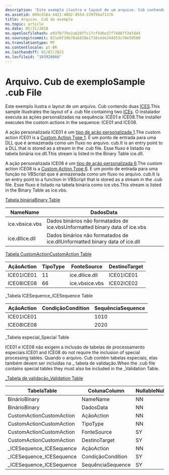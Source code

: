 ```yaml
---
description: 'Este exemplo ilustra o layout de um arquivo. Cub contendo duas ICEs. O instalador executa as ações personalizadas na sequência: ICE01 e ICE08.'
ms.assetid: 609cd16a-4421-4082-855d-229f5ba7117b
title: Arquivo. Cub de exemplo
ms.topic: article
ms.date: 05/31/2018
ms.openlocfilehash: e937b779e2a620ffc17cf936e37f74867f3dfdd4
ms.sourcegitcommit: 831e8f3db78ab820e1710cede244553c70e50500
ms.translationtype: MT
ms.contentlocale: pt-BR
ms.lasthandoff: 01/07/2021
ms.locfileid: "103920866"
---
```

# <a name="sample-cub-file"></a><span data-ttu-id="ee72e-104">Arquivo. Cub de exemplo</span><span class="sxs-lookup"><span data-stu-id="ee72e-104">Sample .cub File</span></span>

<span data-ttu-id="ee72e-105">Este exemplo ilustra o layout de um arquivo. Cub contendo duas [ICES](internal-consistency-evaluators-ices.md).</span><span class="sxs-lookup"><span data-stu-id="ee72e-105">This sample illustrates the layout of a .cub file containing two [ICEs](internal-consistency-evaluators-ices.md).</span></span> <span data-ttu-id="ee72e-106">O instalador executa as ações personalizadas na sequência: ICE01 e ICE08.</span><span class="sxs-lookup"><span data-stu-id="ee72e-106">The installer executes the custom actions in the sequence: ICE01 and ICE08.</span></span>

<span data-ttu-id="ee72e-107">A ação personalizada ICE01 é um [tipo de ação personalizada 1](custom-action-type-1.md).</span><span class="sxs-lookup"><span data-stu-id="ee72e-107">The custom action ICE01 is a [Custom Action Type 1](custom-action-type-1.md).</span></span> <span data-ttu-id="ee72e-108">É um ponto de entrada para uma DLL que é armazenada como um fluxo no arquivo. cub.</span><span class="sxs-lookup"><span data-stu-id="ee72e-108">It is an entry point to a DLL that is stored as a stream in the .cub file.</span></span> <span data-ttu-id="ee72e-109">Esse fluxo é listado na tabela binária ice.dll.</span><span class="sxs-lookup"><span data-stu-id="ee72e-109">This stream is listed in the Binary Table ice.dll.</span></span>

<span data-ttu-id="ee72e-110">A ação personalizada ICE08 é um [tipo de ação personalizada 6](custom-action-type-6.md).</span><span class="sxs-lookup"><span data-stu-id="ee72e-110">The custom action ICE08 is a [Custom Action Type 6](custom-action-type-6.md).</span></span> <span data-ttu-id="ee72e-111">É um ponto de entrada para uma função no VBScript que é armazenada como um fluxo no arquivo. cub.</span><span class="sxs-lookup"><span data-stu-id="ee72e-111">It is an entry point to a function in VBScript that is stored as a stream in the .cub file.</span></span> <span data-ttu-id="ee72e-112">Esse fluxo é listado na tabela binária como ice.vbs.</span><span class="sxs-lookup"><span data-stu-id="ee72e-112">This stream is listed in the Binary Table as ice.vbs.</span></span>

[<span data-ttu-id="ee72e-113">Tabela binária</span><span class="sxs-lookup"><span data-stu-id="ee72e-113">Binary Table</span></span>](binary-table.md)



| <span data-ttu-id="ee72e-114">Name</span><span class="sxs-lookup"><span data-stu-id="ee72e-114">Name</span></span>    | <span data-ttu-id="ee72e-115">Dados</span><span class="sxs-lookup"><span data-stu-id="ee72e-115">Data</span></span>                               |
|---------|------------------------------------|
| <span data-ttu-id="ee72e-116">ice.vbs</span><span class="sxs-lookup"><span data-stu-id="ee72e-116">ice.vbs</span></span> | <span data-ttu-id="ee72e-117">Dados binários não formatados de ice.vbs</span><span class="sxs-lookup"><span data-stu-id="ee72e-117">Unformatted binary data of ice.vbs</span></span> |
| <span data-ttu-id="ee72e-118">ice.dll</span><span class="sxs-lookup"><span data-stu-id="ee72e-118">ice.dll</span></span> | <span data-ttu-id="ee72e-119">Dados binários não formatados de ice.dll</span><span class="sxs-lookup"><span data-stu-id="ee72e-119">Unformatted binary data of ice.dll</span></span> |



 

[<span data-ttu-id="ee72e-120">Tabela CustomAction</span><span class="sxs-lookup"><span data-stu-id="ee72e-120">CustomAction Table</span></span>](customaction-table.md)



| <span data-ttu-id="ee72e-121">Ação</span><span class="sxs-lookup"><span data-stu-id="ee72e-121">Action</span></span> | <span data-ttu-id="ee72e-122">Tipo</span><span class="sxs-lookup"><span data-stu-id="ee72e-122">Type</span></span> | <span data-ttu-id="ee72e-123">Fonte</span><span class="sxs-lookup"><span data-stu-id="ee72e-123">Source</span></span>  | <span data-ttu-id="ee72e-124">Destino</span><span class="sxs-lookup"><span data-stu-id="ee72e-124">Target</span></span> |
|--------|------|---------|--------|
| <span data-ttu-id="ee72e-125">ICE01</span><span class="sxs-lookup"><span data-stu-id="ee72e-125">ICE01</span></span>  | <span data-ttu-id="ee72e-126">1</span><span class="sxs-lookup"><span data-stu-id="ee72e-126">1</span></span>    | <span data-ttu-id="ee72e-127">ice.dll</span><span class="sxs-lookup"><span data-stu-id="ee72e-127">ice.dll</span></span> | <span data-ttu-id="ee72e-128">ICE01</span><span class="sxs-lookup"><span data-stu-id="ee72e-128">ICE01</span></span>  |
| <span data-ttu-id="ee72e-129">ICE08</span><span class="sxs-lookup"><span data-stu-id="ee72e-129">ICE08</span></span>  | <span data-ttu-id="ee72e-130">6</span><span class="sxs-lookup"><span data-stu-id="ee72e-130">6</span></span>    | <span data-ttu-id="ee72e-131">ice.vbs</span><span class="sxs-lookup"><span data-stu-id="ee72e-131">ice.vbs</span></span> | <span data-ttu-id="ee72e-132">ICE02</span><span class="sxs-lookup"><span data-stu-id="ee72e-132">ICE02</span></span>  |



 

<span data-ttu-id="ee72e-133">\_Tabela ICESequence</span><span class="sxs-lookup"><span data-stu-id="ee72e-133">\_ICESequence Table</span></span>



| <span data-ttu-id="ee72e-134">Ação</span><span class="sxs-lookup"><span data-stu-id="ee72e-134">Action</span></span> | <span data-ttu-id="ee72e-135">Condição</span><span class="sxs-lookup"><span data-stu-id="ee72e-135">Condition</span></span> | <span data-ttu-id="ee72e-136">Sequência</span><span class="sxs-lookup"><span data-stu-id="ee72e-136">Sequence</span></span> |
|--------|-----------|----------|
| <span data-ttu-id="ee72e-137">ICE01</span><span class="sxs-lookup"><span data-stu-id="ee72e-137">ICE01</span></span>  |           | <span data-ttu-id="ee72e-138">10</span><span class="sxs-lookup"><span data-stu-id="ee72e-138">10</span></span>       |
| <span data-ttu-id="ee72e-139">ICE08</span><span class="sxs-lookup"><span data-stu-id="ee72e-139">ICE08</span></span>  |           | <span data-ttu-id="ee72e-140">20</span><span class="sxs-lookup"><span data-stu-id="ee72e-140">20</span></span>       |



 

<span data-ttu-id="ee72e-141">\_Tabela especial</span><span class="sxs-lookup"><span data-stu-id="ee72e-141">\_Special Table</span></span>

<span data-ttu-id="ee72e-142">ICE01 e ICE08 não exigem a inclusão de tabelas de processamento especiais.</span><span class="sxs-lookup"><span data-stu-id="ee72e-142">ICE01 and ICE08 do not require the inclusion of special processing tables.</span></span> <span data-ttu-id="ee72e-143">Quando o arquivo. Cub contém tabelas especiais, elas também devem ser incluídas na \_ tabela de validação.</span><span class="sxs-lookup"><span data-stu-id="ee72e-143">When the .cub file contains special tables they must also be included in the \_Validation Table.</span></span>

[<span data-ttu-id="ee72e-144">\_Tabela de validação</span><span class="sxs-lookup"><span data-stu-id="ee72e-144">\_Validation Table</span></span>](-validation-table.md)



| <span data-ttu-id="ee72e-145">Tabela</span><span class="sxs-lookup"><span data-stu-id="ee72e-145">Table</span></span>         | <span data-ttu-id="ee72e-146">Coluna</span><span class="sxs-lookup"><span data-stu-id="ee72e-146">Column</span></span>    | <span data-ttu-id="ee72e-147">Nullable</span><span class="sxs-lookup"><span data-stu-id="ee72e-147">Nullable</span></span> | <span data-ttu-id="ee72e-148">MinValue</span><span class="sxs-lookup"><span data-stu-id="ee72e-148">MinValue</span></span> | <span data-ttu-id="ee72e-149">MaxValue</span><span class="sxs-lookup"><span data-stu-id="ee72e-149">MaxValue</span></span> | <span data-ttu-id="ee72e-150">KeyTable</span><span class="sxs-lookup"><span data-stu-id="ee72e-150">KeyTable</span></span> | <span data-ttu-id="ee72e-151">KeyColumn</span><span class="sxs-lookup"><span data-stu-id="ee72e-151">KeyColumn</span></span> | <span data-ttu-id="ee72e-152">Categoria</span><span class="sxs-lookup"><span data-stu-id="ee72e-152">Category</span></span>                         | <span data-ttu-id="ee72e-153">Definir</span><span class="sxs-lookup"><span data-stu-id="ee72e-153">Set</span></span> | <span data-ttu-id="ee72e-154">Descrição</span><span class="sxs-lookup"><span data-stu-id="ee72e-154">Description</span></span> |
|---------------|-----------|----------|----------|----------|----------|-----------|----------------------------------|-----|-------------|
| <span data-ttu-id="ee72e-155">Binário</span><span class="sxs-lookup"><span data-stu-id="ee72e-155">Binary</span></span>        | <span data-ttu-id="ee72e-156">Name</span><span class="sxs-lookup"><span data-stu-id="ee72e-156">Name</span></span>      | <span data-ttu-id="ee72e-157">N</span><span class="sxs-lookup"><span data-stu-id="ee72e-157">N</span></span>        |          |          |          |           | [<span data-ttu-id="ee72e-158">Identificador</span><span class="sxs-lookup"><span data-stu-id="ee72e-158">Identifier</span></span>](identifier.md)     |     |             |
| <span data-ttu-id="ee72e-159">Binário</span><span class="sxs-lookup"><span data-stu-id="ee72e-159">Binary</span></span>        | <span data-ttu-id="ee72e-160">Dados</span><span class="sxs-lookup"><span data-stu-id="ee72e-160">Data</span></span>      | <span data-ttu-id="ee72e-161">N</span><span class="sxs-lookup"><span data-stu-id="ee72e-161">N</span></span>        |          |          |          |           | [<span data-ttu-id="ee72e-162">Binary</span><span class="sxs-lookup"><span data-stu-id="ee72e-162">Binary</span></span>](binary.md)             |     |             |
| <span data-ttu-id="ee72e-163">CustomAction</span><span class="sxs-lookup"><span data-stu-id="ee72e-163">CustomAction</span></span>  | <span data-ttu-id="ee72e-164">Ação</span><span class="sxs-lookup"><span data-stu-id="ee72e-164">Action</span></span>    | <span data-ttu-id="ee72e-165">N</span><span class="sxs-lookup"><span data-stu-id="ee72e-165">N</span></span>        |          |          |          |           | [<span data-ttu-id="ee72e-166">Identificador</span><span class="sxs-lookup"><span data-stu-id="ee72e-166">Identifier</span></span>](identifier.md)     |     |             |
| <span data-ttu-id="ee72e-167">CustomAction</span><span class="sxs-lookup"><span data-stu-id="ee72e-167">CustomAction</span></span>  | <span data-ttu-id="ee72e-168">Tipo</span><span class="sxs-lookup"><span data-stu-id="ee72e-168">Type</span></span>      | <span data-ttu-id="ee72e-169">N</span><span class="sxs-lookup"><span data-stu-id="ee72e-169">N</span></span>        |          |          |          |           | [<span data-ttu-id="ee72e-170">Inteiro</span><span class="sxs-lookup"><span data-stu-id="ee72e-170">Integer</span></span>](integer.md)           |     |             |
| <span data-ttu-id="ee72e-171">CustomAction</span><span class="sxs-lookup"><span data-stu-id="ee72e-171">CustomAction</span></span>  | <span data-ttu-id="ee72e-172">Fonte</span><span class="sxs-lookup"><span data-stu-id="ee72e-172">Source</span></span>    | <span data-ttu-id="ee72e-173">S</span><span class="sxs-lookup"><span data-stu-id="ee72e-173">Y</span></span>        |          |          |          |           | [<span data-ttu-id="ee72e-174">CustomSource</span><span class="sxs-lookup"><span data-stu-id="ee72e-174">CustomSource</span></span>](customsource.md) |     |             |
| <span data-ttu-id="ee72e-175">CustomAction</span><span class="sxs-lookup"><span data-stu-id="ee72e-175">CustomAction</span></span>  | <span data-ttu-id="ee72e-176">Destino</span><span class="sxs-lookup"><span data-stu-id="ee72e-176">Target</span></span>    | <span data-ttu-id="ee72e-177">S</span><span class="sxs-lookup"><span data-stu-id="ee72e-177">Y</span></span>        |          |          |          |           | [<span data-ttu-id="ee72e-178">Binário</span><span class="sxs-lookup"><span data-stu-id="ee72e-178">Formatted</span></span>](formatted.md)       |     |             |
| <span data-ttu-id="ee72e-179">\_ICESequence</span><span class="sxs-lookup"><span data-stu-id="ee72e-179">\_ICESequence</span></span> | <span data-ttu-id="ee72e-180">Ação</span><span class="sxs-lookup"><span data-stu-id="ee72e-180">Action</span></span>    | <span data-ttu-id="ee72e-181">N</span><span class="sxs-lookup"><span data-stu-id="ee72e-181">N</span></span>        |          |          |          |           | [<span data-ttu-id="ee72e-182">Identificador</span><span class="sxs-lookup"><span data-stu-id="ee72e-182">Identifier</span></span>](identifier.md)     |     |             |
| <span data-ttu-id="ee72e-183">\_ICESequence</span><span class="sxs-lookup"><span data-stu-id="ee72e-183">\_ICESequence</span></span> | <span data-ttu-id="ee72e-184">Condição</span><span class="sxs-lookup"><span data-stu-id="ee72e-184">Condition</span></span> | <span data-ttu-id="ee72e-185">S</span><span class="sxs-lookup"><span data-stu-id="ee72e-185">Y</span></span>        |          |          |          |           | [<span data-ttu-id="ee72e-186">Condição</span><span class="sxs-lookup"><span data-stu-id="ee72e-186">Condition</span></span>](condition.md)       |     |             |
| <span data-ttu-id="ee72e-187">\_ICESequence</span><span class="sxs-lookup"><span data-stu-id="ee72e-187">\_ICESequence</span></span> | <span data-ttu-id="ee72e-188">Sequência</span><span class="sxs-lookup"><span data-stu-id="ee72e-188">Sequence</span></span>  | <span data-ttu-id="ee72e-189">S</span><span class="sxs-lookup"><span data-stu-id="ee72e-189">Y</span></span>        |          |          |          |           | [<span data-ttu-id="ee72e-190">Inteiro</span><span class="sxs-lookup"><span data-stu-id="ee72e-190">Integer</span></span>](integer.md)           |     |             |



 

 

 



